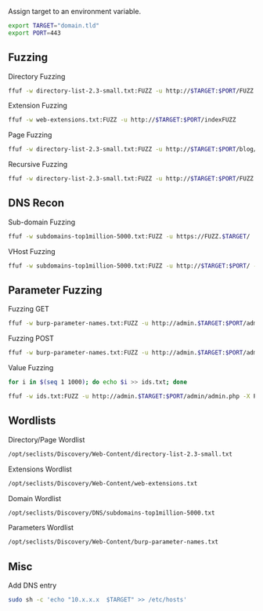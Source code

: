 Assign target to an environment variable.

```sh
export TARGET="domain.tld"
export PORT=443
```


## Fuzzing

Directory Fuzzing

```sh
ffuf -w directory-list-2.3-small.txt:FUZZ -u http://$TARGET:$PORT/FUZZ
```

Extension Fuzzing

```sh
ffuf -w web-extensions.txt:FUZZ -u http://$TARGET:$PORT/indexFUZZ 
```

Page Fuzzing

```sh
ffuf -w directory-list-2.3-small.txt:FUZZ -u http://$TARGET:$PORT/blog/FUZZ.php 
```

Recursive Fuzzing

```sh
ffuf -w directory-list-2.3-small.txt:FUZZ -u http://$TARGET:$PORT/FUZZ -recursion -recursion-depth 1 -e .php -v 
```

## DNS Recon

Sub-domain Fuzzing

```sh
ffuf -w subdomains-top1million-5000.txt:FUZZ -u https://FUZZ.$TARGET/ 
```

VHost Fuzzing

```sh
ffuf -w subdomains-top1million-5000.txt:FUZZ -u http://$TARGET:$PORT/ -H 'Host: FUZZ.$TARGET' -fs xxx 
```

## Parameter Fuzzing

Fuzzing GET

```sh
ffuf -w burp-parameter-names.txt:FUZZ -u http://admin.$TARGET:$PORT/admin/admin.php?FUZZ=key -fs xxx 
```

Fuzzing POST

```sh
ffuf -w burp-parameter-names.txt:FUZZ -u http://admin.$TARGET:$PORT/admin/admin.php -X POST -d 'FUZZ=key' -H 'Content-Type: application/x-www-form-urlencoded' -fs xxx 
```

Value Fuzzing

```sh
for i in $(seq 1 1000); do echo $i >> ids.txt; done

ffuf -w ids.txt:FUZZ -u http://admin.$TARGET:$PORT/admin/admin.php -X POST -d 'id=FUZZ' -H 'Content-Type: application/x-www-form-urlencoded' -fs xxx  
```

## Wordlists

Directory/Page Wordlist

```sh
/opt/seclists/Discovery/Web-Content/directory-list-2.3-small.txt  
```

Extensions Wordlist

```sh
/opt/seclists/Discovery/Web-Content/web-extensions.txt  
```

Domain Wordlist

```sh
/opt/seclists/Discovery/DNS/subdomains-top1million-5000.txt 
```

Parameters Wordlist

```sh
/opt/seclists/Discovery/Web-Content/burp-parameter-names.txt 
```


## Misc

Add DNS entry

```sh
sudo sh -c 'echo "10.x.x.x  $TARGET" >> /etc/hosts'  
```
